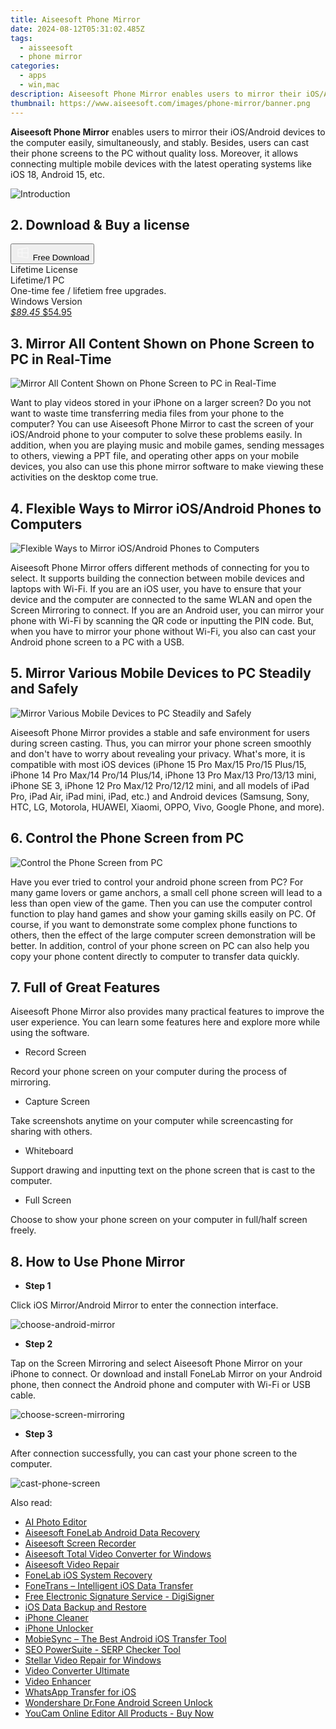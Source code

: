 ```yaml
---
title: Aiseesoft Phone Mirror
date: 2024-08-12T05:31:02.485Z
tags: 
  - aisseesoft
  - phone mirror
categories: 
  - apps
  - win,mac
description: Aiseesoft Phone Mirror enables users to mirror their iOS/Android devices to the computer easily, simultaneously, and stably. Besides, users can cast their phone screens to the PC without quality loss. Moreover, it allows connecting multiple mobile devices with the latest operating systems like iOS 18, Android 15, etc.
thumbnail: https://www.aiseesoft.com/images/phone-mirror/banner.png
---
```



**Aiseesoft Phone Mirror** enables users to mirror their iOS/Android devices to the computer easily, simultaneously, and stably. Besides, users can cast their phone screens to the PC without quality loss. Moreover, it allows connecting multiple mobile devices with the latest operating systems like iOS 18, Android 15, etc.

![Introduction](https://www.aiseesoft.com/images/phone-mirror/banner.png)

## 2. Download & Buy a license

<div class="mx-auto flex items-center justify-center space-x-4">
  <button 
  onclick="javascript:window.open('https://secure.2checkout.com/order/checkout.php?PRODS=38701428&QTY=1&COUPON=AISEOHC&DESIGN_TYPE=2&SHORT_FORM=1&AFFILIATE=108875&CART=1', '_blank');
    window.open('https://download.aiseesoft.com/phone-mirror.exe', '_blank');void(0);"
  class="flex flex-row font-bold rounded-lg text-lg w-48 h-16 bg-[#FF8014] text-[#ffffff] items-center justify-center p-2">
    <svg width="24px" height="24px" viewBox="0 0 24 24" xmlns="http://www.w3.org/2000/svg" color="#ffffff" fill="none" stroke="currentColor" stroke-width="3" stroke-linecap="round" stroke-linejoin="round"><path d="M4 16.9865V7.01353C4 6.71792 4.21531 6.46636 4.50737 6.42072L19.3074 4.10822C19.6713 4.05137 20 4.33273 20 4.70103V19.299C20 19.6673 19.6713 19.9486 19.3074 19.8918L4.50737 17.5793C4.21531 17.5336 4 17.2821 4 16.9865Z" stroke="#f8f7f7" stroke-width="1.5"></path><path d="M4 12H20" stroke="#f8f7f7" stroke-width="1.5"></path><path d="M10.5 5.5V18.5" stroke="#f8f7f7" stroke-width="1.5"></path></svg>
    <span class="font-medium mx-auto">Free Download</span>  
  </button>
</div>

<div class="mx-auto flex items-center justify-center">
  <div class="m-8 grid grid-cols-1 gap-6 xl:grid-cols-1">
    <div class="flex w-full flex-col rounded-2xl bg-[#ffffff] text-[#374151] shadow-xl xl:w-96">
      <div class="flex h-full flex-col p-8">
        <div class="pb-6 text-3xl font-bold">Lifetime License</div>
        <div class="pb-12 text-lg">
          Lifetime/1 PC
          <div class="text-xs">One-time fee / lifetiem free upgrades.</div>
          <div class="text-xs">Windows Version</div>
        </div>
        <div class="flex flex-col gap-3 text-base"></div>
        <div class="flex flex-grow"></div>
        <div class="flex pt-10">
          <a href="https://secure.2checkout.com/order/checkout.php?PRODS=38701428&QTY=1&COUPON=AISEOHC&DESIGN_TYPE=2&SHORT_FORM=1&AFFILIATE=108875&CART=1" class="w-full transform cursor-pointer rounded-lg bg-[#7e22ce] p-3 text-center text-xl font-bold !text-[#ffffff] !no-underline transition-transform hover:bg-purple-800 active:scale-95"> 
           <em class="text-base line-through !text-[#c5c5c5]">$89.45</em>
            $54.95
          </a>
        </div>
      </div>
    </div>  
  </div>
</div>


## 3. Mirror All Content Shown on Phone Screen to PC in Real-Time

![Mirror All Content Shown on Phone Screen to PC in Real-Time](https://www.aiseesoft.com/images/phone-mirror/mirror-all-content-shown-on-phone.png)

Want to play videos stored in your iPhone on a larger screen? Do you not want to waste time transferring media files from your phone to the computer? You can use Aiseesoft Phone Mirror to cast the screen of your iOS/Android phone to your computer to solve these problems easily. In addition, when you are playing music and mobile games, sending messages to others, viewing a PPT file, and operating other apps on your mobile devices, you also can use this phone mirror software to make viewing these activities on the desktop come true.

## 4. Flexible Ways to Mirror iOS/Android Phones to Computers

![Flexible Ways to Mirror iOS/Android Phones to Computers](https://www.aiseesoft.com/images/phone-mirror/ways-to-mirror-android.png)

Aiseesoft Phone Mirror offers different methods of connecting for you to select. It supports building the connection between mobile devices and laptops with Wi-Fi. If you are an iOS user, you have to ensure that your device and the computer are connected to the same WLAN and open the Screen Mirroring to connect. If you are an Android user, you can mirror your phone with Wi-Fi by scanning the QR code or inputting the PIN code. But, when you have to mirror your phone without Wi-Fi, you also can cast your Android phone screen to a PC with a USB.

## 5. Mirror Various Mobile Devices to PC Steadily and Safely

![Mirror Various Mobile Devices to PC Steadily and Safely](https://www.aiseesoft.com/images/phone-mirror/mirror-various-mobile-devices.png)

Aiseesoft Phone Mirror provides a stable and safe environment for users during screen casting. Thus, you can mirror your phone screen smoothly and don't have to worry about revealing your privacy. What's more, it is compatible with most iOS devices (iPhone 15 Pro Max/15 Pro/15 Plus/15, iPhone 14 Pro Max/14 Pro/14 Plus/14, iPhone 13 Pro Max/13 Pro/13/13 mini, iPhone SE 3, iPhone 12 Pro Max/12 Pro/12/12 mini, and all models of iPad Pro, iPad Air, iPad mini, iPad, etc.) and Android devices (Samsung, Sony, HTC, LG, Motorola, HUAWEI, Xiaomi, OPPO, Vivo, Google Phone, and more).

## 6. Control the Phone Screen from PC

![Control the Phone Screen from PC](https://www.aiseesoft.com/images/phone-mirror/control-phone-from-computer.png)

Have you ever tried to control your android phone screen from PC? For many game lovers or game anchors, a small cell phone screen will lead to a less than open view of the game. Then you can use the computer control function to play hand games and show your gaming skills easily on PC. Of course, if you want to demonstrate some complex phone functions to others, then the effect of the large computer screen demonstration will be better. In addition, control of your phone screen on PC can also help you copy your phone content directly to computer to transfer data quickly.

## 7. Full of Great Features

Aiseesoft Phone Mirror also provides many practical features to improve the user experience. You can learn some features here and explore more while using the software.

- Record Screen

Record your phone screen on your computer during the process of mirroring.

- Capture Screen

Take screenshots anytime on your computer while screencasting for sharing with others.

- Whiteboard

Support drawing and inputting text on the phone screen that is cast to the computer.

- Full Screen

Choose to show your phone screen on your computer in full/half screen freely.

## 8. How to Use Phone Mirror

- **Step 1**

Click iOS Mirror/Android Mirror to enter the connection interface.

![choose-android-mirror](https://www.aiseesoft.com/images/phone-mirror/choose-android-mirror.jpg)

- **Step 2**

Tap on the Screen Mirroring and select Aiseesoft Phone Mirror on your iPhone to connect. Or download and install FoneLab Mirror on your Android phone, then connect the Android phone and computer with Wi-Fi or USB cable.

![choose-screen-mirroring](https://www.aiseesoft.com/images/phone-mirror/choose-screen-mirroring.jpg)

- **Step 3**

After connection successfully, you can cast your phone screen to the computer.

![cast-phone-screen](https://www.aiseesoft.com/images/phone-mirror/cast-phone-screen.jpg)


<span class="atpl-alsoreadstyle">Also read:</span>
<div><ul>
<li><a href="https://tools.techidaily.com/aiseesoft/ai-photo-editor/"><u>AI Photo Editor</u></a></li>
<li><a href="https://tools.techidaily.com/aiseesoft-android-data-recovery/"><u>Aiseesoft FoneLab Android Data Recovery</u></a></li>
<li><a href="https://tools.techidaily.com/aiseesoft/screen-recorder/"><u>Aiseesoft Screen Recorder</u></a></li>
<li><a href="https://tools.techidaily.com/aiseesoft-total-video-converter-for-win/"><u>Aiseesoft Total Video Converter for Windows</u></a></li>
<li><a href="https://tools.techidaily.com/aiseesoft/video-repair/"><u>Aiseesoft Video Repair</u></a></li>
<li><a href="https://tools.techidaily.com/aiseesoft/ios-system-recovery/"><u>FoneLab iOS System Recovery</u></a></li>
<li><a href="https://tools.techidaily.com/aiseesoft/ios-transfer/"><u>FoneTrans – Intelligent iOS Data Transfer</u></a></li>
<li><a href="https://tools.techidaily.com/digisigner/"><u>Free Electronic Signature Service - DigiSigner</u></a></li>
<li><a href="https://tools.techidaily.com/aiseesoft/ios-data-backup-and-restore/"><u>iOS Data Backup and Restore</u></a></li>
<li><a href="https://tools.techidaily.com/aiseesoft/iphone-cleaner/"><u>iPhone Cleaner</u></a></li>
<li><a href="https://tools.techidaily.com/aiseesoft/iphone-unlocker/"><u>iPhone Unlocker</u></a></li>
<li><a href="https://tools.techidaily.com/aiseesoft/mobiesync/"><u>MobieSync – The Best Android iOS Transfer Tool</u></a></li>
<li><a href="https://tools.techidaily.com/link-assistant-rank-tracker-serp-analysis/"><u>SEO PowerSuite - SERP Checker Tool</u></a></li>
<li><a href="https://tools.techidaily.com/stellar-video-repair-for-win/"><u>Stellar Video Repair for Windows</u></a></li>
<li><a href="https://tools.techidaily.com/aiseesoft/video-converter-ultimate/"><u>Video Converter Ultimate</u></a></li>
<li><a href="https://tools.techidaily.com/aiseesoft/video-enhancer/"><u>Video Enhancer</u></a></li>
<li><a href="https://tools.techidaily.com/aiseesoft/whatsapp-transfer-for-ios/"><u>WhatsApp Transfer for iOS</u></a></li>
<li><a href="https://tools.techidaily.com/wondershare-dr-fone-unlock-android-screen/"><u>Wondershare Dr.Fone Android Screen Unlock</u></a></li>
<li><a href="https://tools.techidaily.com/youcam-online-editor/buy-now/"><u>YouCam Online Editor All Products - Buy Now</u></a></li>
</ul></div>

<ins class="adsbygoogle"
      style="display:block"
      data-ad-client="ca-pub-7571918770474297"
      data-ad-slot="8358498916"
      data-ad-format="auto"
      data-full-width-responsive="true"></ins>